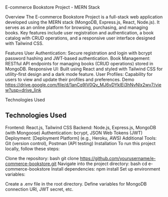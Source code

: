 E-commerce Bookstore Project - MERN Stack

Overview
The E-commerce Bookstore Project is a full-stack web application developed using the MERN stack (MongoDB, Express.js, React, Node.js). It serves as an online platform for browsing, purchasing, and managing books. Key features include user registration and authentication, a book catalog with CRUD operations, and a responsive user interface designed with Tailwind CSS.

Features
User Authentication: Secure registration and login with bcrypt password hashing and JWT-based authentication.
Book Management: RESTful API endpoints for managing books (CRUD operations) stored in MongoDB.
Responsive UI: Built using React and styled with Tailwind CSS for utility-first design and a dark mode feature.
User Profiles: Capability for users to view and update their profiles and preferences.
Demo
https://drive.google.com/file/d/1anCq9IV0Qv_MJ6vDYkIEj3hNvNlx2wv7/view?usp=drive_link

Technologies Used
## Technologies Used
Frontend: React.js, Tailwind CSS
Backend: Node.js, Express.js, MongoDB (with Mongoose)
Authentication: bcrypt, JSON Web Tokens (JWT)
Deployment: [Deployment Platform] (e.g., Heroku, AWS)
Additional Tools: Git (version control), Postman (API testing)
Installation
To run this project locally, follow these steps:

Clone the repository:
bash
git clone https://github.com/yourusername/e-commerce-bookstore.git
Navigate into the project directory:
bash
cd e-commerce-bookstore
Install dependencies:
npm install
Set up environment variables:

Create a .env file in the root directory.
Define variables for MongoDB connection URI, JWT secret, etc.
